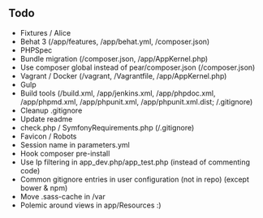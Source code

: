 Todo
----

 * Fixtures / Alice
 * Behat 3 (/app/features, /app/behat.yml, /composer.json)
 * PHPSpec
 * Bundle migration (/composer.json, /app/AppKernel.php)
 * Use composer global instead of pear/composer.json (/composer.json)
 * Vagrant / Docker (/vagrant, /Vagrantfile, /app/AppKernel.php)
 * Gulp
 * Build tools (/build.xml, /app/jenkins.xml, /app/phpdoc.xml, /app/phpmd.xml, /app/phpunit.xml, /app/phpunit.xml.dist; /.gitignore)
 * Cleanup .gitignore
 * Update readme
 * check.php / SymfonyRequirements.php (/.gitignore)
 * Favicon / Robots
 * Session name in parameters.yml
 * Hook composer pre-install
 * Use Ip filtering in app_dev.php/app_test.php (instead of commenting code)
 * Common gitignore entries in user configuration (not in repo) (except bower & npm)
 * Move .sass-cache in /var
 * Polemic around views in app/Resources :)
 